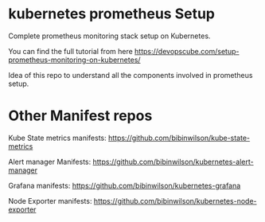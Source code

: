 # kubernetes prometheus Setup

Complete prometheus monitoring stack setup on Kubernetes.

You can find the full tutorial from here https://devopscube.com/setup-prometheus-monitoring-on-kubernetes/

Idea of this repo to understand all the components involved in prometheus setup.

# Other Manifest repos

Kube State metrics manifests: https://github.com/bibinwilson/kube-state-metrics

Alert manager Manifests: https://github.com/bibinwilson/kubernetes-alert-manager

Grafana manifests: https://github.com/bibinwilson/kubernetes-grafana

Node Exporter manifests: https://github.com/bibinwilson/kubernetes-node-exporter


